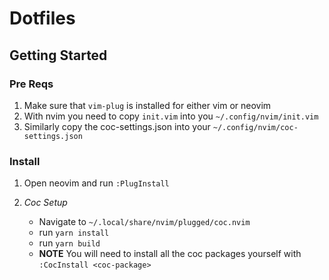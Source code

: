 # Dotfiles

## Getting Started

### Pre Reqs

1. Make sure that `vim-plug` is installed for either vim or neovim
2. With nvim you need to copy `init.vim` into you `~/.config/nvim/init.vim`
3. Similarly copy the coc-settings.json into your `~/.config/nvim/coc-settings.json`


### Install

1. Open neovim and run `:PlugInstall`

2. *Coc Setup*
	- Navigate to `~/.local/share/nvim/plugged/coc.nvim`
	- run `yarn install`
	- run `yarn build`
	- **NOTE** You will need to install all the coc packages yourself with `:CocInstall <coc-package>`
